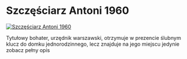 Szczęściarz Antoni 1960 
=============
[![Szczęściarz Antoni 1960 ](http://vidos.pl/images/player.gif)](http://vidos.pl/szczesciarz-antoni-1960)

 Tytułowy bohater, urzędnik warszawski, otrzymuje w prezencie ślubnym klucz do domku jednorodzinnego, lecz znajduje na jego miejscu jedynie zobacz pełny opis
